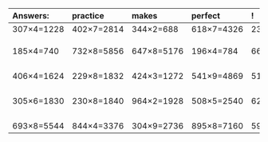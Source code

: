 | Answers: | practice | makes | perfect | ! |
| :--- | :--- | :--- | :--- | :--- |
| 307×4=1228 | 402×7=2814 | 344×2=688 | 618×7=4326 | 239×6=1434 | 
|   |   |   |   |   | 
|   |   |   |   |   | 
|   |   |   |   |   | 
| 185×4=740 | 732×8=5856 | 647×8=5176 | 196×4=784 | 667×3=2001 | 
|   |   |   |   |   | 
|   |   |   |   |   | 
|   |   |   |   |   | 
|   |   |   |   |   | 
| 406×4=1624 | 229×8=1832 | 424×3=1272 | 541×9=4869 | 511×3=1533 | 
|   |   |   |   |   | 
|   |   |   |   |   | 
|   |   |   |   |   | 
|   |   |   |   |   | 
| 305×6=1830 | 230×8=1840 | 964×2=1928 | 508×5=2540 | 624×9=5616 | 
|   |   |   |   |   | 
|   |   |   |   |   | 
|   |   |   |   |   | 
|   |   |   |   |   | 
| 693×8=5544 | 844×4=3376 | 304×9=2736 | 895×8=7160 | 597×3=1791 | 
